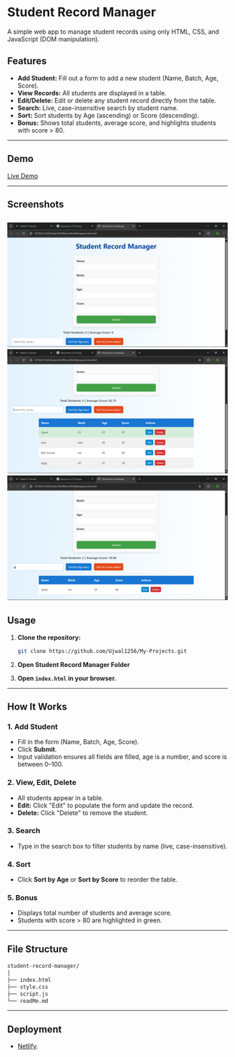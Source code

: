 # Student Record Manager

A simple web app to manage student records using only HTML, CSS, and JavaScript (DOM manipulation).

## Features

- **Add Student:** Fill out a form to add a new student (Name, Batch, Age, Score).
- **View Records:** All students are displayed in a table.
- **Edit/Delete:** Edit or delete any student record directly from the table.
- **Search:** Live, case-insensitive search by student name.
- **Sort:** Sort students by Age (ascending) or Score (descending).
- **Bonus:** Shows total students, average score, and highlights students with score > 80.

---

## Demo

[Live Demo](#) <!-- Replace with your deployed link -->

---

## Screenshots

![alt text](image.png)
![alt text](image-1.png)
![alt text](image-2.png)
---

## Usage

1. **Clone the repository:**
    ```bash
    git clone https://github.com/Ujwal1256/My-Projects.git
    
    ```

2. **Open Student Record Manager Folder**
3. **Open `index.html` in your browser.**

---

## How It Works

### 1. Add Student
- Fill in the form (Name, Batch, Age, Score).
- Click **Submit**.
- Input validation ensures all fields are filled, age is a number, and score is between 0–100.

### 2. View, Edit, Delete
- All students appear in a table.
- **Edit:** Click "Edit" to populate the form and update the record.
- **Delete:** Click "Delete" to remove the student.

### 3. Search
- Type in the search box to filter students by name (live, case-insensitive).

### 4. Sort
- Click **Sort by Age** or **Sort by Score** to reorder the table.

### 5. Bonus
- Displays total number of students and average score.
- Students with score > 80 are highlighted in green.

---

## File Structure

```
student-record-manager/
│
├── index.html
├── style.css
├── script.js
└── readMe.md
```

---

## Deployment

- [Netlify](https://netlify.com/).






